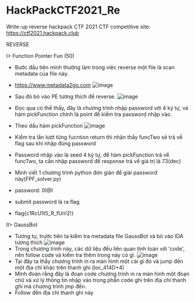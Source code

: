 # HackPackCTF2021_Re
Write-up reverse hackpack CTF 2021
CTF competitive site: https://ctf2021.hackpack.club

REVERSE

I> Function Pointer Fun (50)
* Bước đầu tiên mình thường làm trong việc reverse một file là scan metadata của file này.
* https://www.metadata2go.com
![image](https://user-images.githubusercontent.com/83124718/115960665-ef84a300-a53c-11eb-9ced-083eb80789e2.png)

* Sau đó bỏ vào PE tương thích để reverse.
![image](https://user-images.githubusercontent.com/83124718/115960752-602bbf80-a53d-11eb-9ac0-026d957a3491.png)
* Đọc qua có thể thấy, đây là chương trình nhập password với 4 ký tự, và hàm pickFunction chính là point để kiểm tra password nhập vào.
* Theo dấu hàm pickFunction
![image](https://user-images.githubusercontent.com/83124718/115960933-58204f80-a53e-11eb-9883-297cf83d90c8.png)
* Kiểm tra lần lượt từng fucntion return thì nhận thấy funcTwo sẽ trả về flag sau khi nhập đúng password
* Password nhập vào là seed 4 ký tự, để hàm pickFunction trả về funcTwo, ta cần nhập password để response trả về giá trị là 73(dec)
* Mình viết 1 chương trình python đơn giản để giải password này(FPF_solver.py)
* password: 0I@I
* submit password là ra flag
* flag{c1RcU1t5_R_fUn!2!}

II> GaussBot
* Tương tự, trước tiên ta kiểm tra metadata file GaussBot và bỏ vào IDA tương thích
![image](https://user-images.githubusercontent.com/83124718/115961780-17c2d080-a542-11eb-99ea-0c444b81494d.png)
* Trong chương trình này, các dữ liệu đều liên quan tính toán với 'code', nên follow code và kiểm tra thêm trong này có gì.
![image](https://user-images.githubusercontent.com/83124718/115961845-6d977880-a542-11eb-98d5-6800729dd87d.png)
* Tại đây ta thấy chương trình in ra màn hình một cái gì đó và jump đến một địa chỉ khác trên thanh ghi (loc_414D+4)
* Mình đoàn rằng đây là đoạn code chương trình in ra màn hình một đoạn chữ và xử lý thông tin nhập vào trong phần code ghi trên địa chỉ thanh ghi mà chương trình jmp đến.
* Follow đến địa chỉ thanh ghi này
